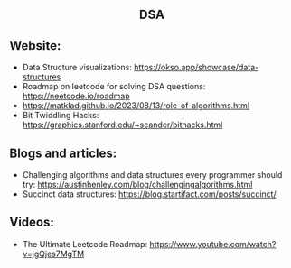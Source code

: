 <h2 align="center">DSA</h2>

## Website:

- Data Structure visualizations: https://okso.app/showcase/data-structures
- Roadmap on leetcode for solving DSA questions: https://neetcode.io/roadmap
- https://matklad.github.io/2023/08/13/role-of-algorithms.html
- Bit Twiddling Hacks: https://graphics.stanford.edu/~seander/bithacks.html

## Blogs and articles:

- Challenging algorithms and data structures every programmer should try: https://austinhenley.com/blog/challengingalgorithms.html
- Succinct data structures: https://blog.startifact.com/posts/succinct/

## Videos:

- The Ultimate Leetcode Roadmap: https://www.youtube.com/watch?v=jgQjes7MgTM
